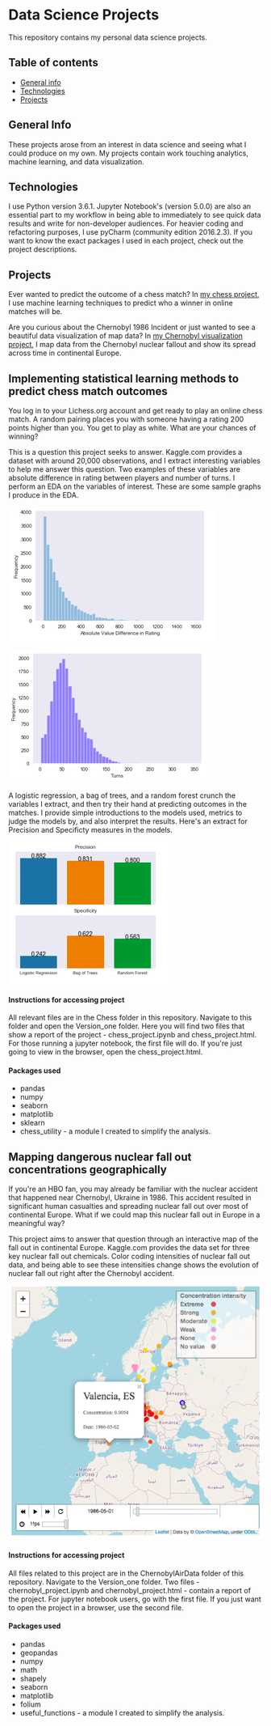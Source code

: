 # Data Science Projects

This repository contains my personal data science projects.


## Table of contents
* [General info](#general-info)
* [Technologies](#technologies)
* [Projects](#projects)


## General Info

These projects arose from an interest in data science and seeing what I could produce
on my own. My projects contain work touching analytics, machine learning, and data
visualization.

## Technologies

I use Python version 3.6.1. Jupyter Notebook's (version 5.0.0) are also an essential part
to my workflow in being able to immediately to see quick data results and write for non-developer
audiences. For heavier coding and refactoring
purposes, I use pyCharm (community edition 2016.2.3). If you want to know the exact
packages I used in each project, check out the project descriptions.

## Projects

Ever wanted to predict the outcome of a chess match? In [my chess project](#Implementing), I use machine learning techniques
to predict who a winner in online matches will be.

Are you curious about the Chernobyl 1986 Incident or just wanted to see a beautiful data
visualization of map data? In [my Chernobyl visualization project](#Mapping), I map data from
the Chernobyl nuclear fallout and show its spread across time in continental Europe.

## Implementing statistical learning methods to predict chess match outcomes

You log in to your Lichess.org account and get ready to play an online chess match.
A random pairing places you with someone having a rating 200 points higher than you.
You get to play as white. What are your chances of winning?

This is a question this project seeks to answer. Kaggle.com provides a dataset with around 20,000
observations, and I extract interesting variables to help me answer this question. Two examples of these
variables are absolute difference in rating between players and number of turns. I perform an EDA
on the variables of interest. These are some sample graphs I produce in the EDA.


![Difference in rating](images/DiffRating.png)

![Number of turns](images/Turns.png)

A logistic regression, a bag of trees, and a random forest crunch the variables I extract,
and then try their hand at predicting outcomes in the matches. I provide simple introductions
to the models used, metrics to judge the models by, and also interpret the results. Here's an extract
for Precision and Specificty measures in the models.

![Precision and Specificity chart](images/PrecisionSpecificity.png)

#### Instructions for accessing project

All relevant files are in the Chess folder in this repository. Navigate to this folder
and open the Version_one folder. Here you will find two files that show a report
of the project - chess_project.ipynb and chess_project.html. For those running a jupyter
notebook, the first file will do. If you're just going to view in the browser, open the chess_project.html.

#### Packages used

* pandas
* numpy
* seaborn
* matplotlib
* sklearn
* chess_utility - a module I created to simplify the analysis.

## Mapping dangerous nuclear fall out concentrations geographically

If you're an HBO fan, you may already be familiar with the nuclear accident that happened near
Chernobyl, Ukraine in 1986. This accident resulted in significant human casualties and spreading
nuclear fall out over most of continental Europe. What if we could map this nuclear fall out
in Europe in a meaningful way?

 This project aims to answer that question through an interactive map of the fall out
 in continental Europe. Kaggle.com provides the data set for three key nuclear fall out
 chemicals. Color coding intensities of nuclear fall out data, and being
 able to see these intensities change shows the evolution of nuclear fall out right
 after the Chernobyl accident.

![Static map](images/MapStatic.png)

#### Instructions for accessing project

All files related to this project are in the ChernobylAirData folder of this
repository. Navigate to the Version_one folder. Two files - chernobyl_project.ipynb
and chernobyl_project.html - contain a report of the project. For jupyter notebook users,
go with the first file. If you just want to open the project in a browser, use the second file.

#### Packages used

* pandas
* geopandas
* numpy
* math
* shapely
* seaborn
* matplotlib
* folium
* useful_functions - a module I created to simplify the analysis.


